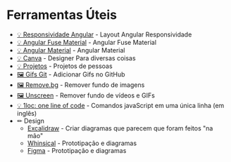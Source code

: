 # Ferramentas Úteis


- [💡 Responsividade Angular](https://tburleson-layouts-demos.firebaseapp.com/#/docs) - Layout Angular Responsividade
- [💡 Angular Fuse Material](http://angular-material.fusetheme.com/) - Angular Fuse Material
- [💡 Angular Material](https://material.angular.io/) - Angular Material
- [💡 Canva](https://www.canva.com) - Designer Para diversas coisas
- [💡 Projetos](https://www.behance.net) - Projetos de pessoas
- [🖼 Gifs Git](https://medium.com/@adventuroussrv/how-to-add-gifs-to-your-github-profile-3c7de88cc305) - Adicionar Gifs no GitHub
- [🖼 Remove.bg](https://www.remove.bg) - Remover fundo de imagens
- [🖼 Unscreen](https://www.unscreen.com/) - Remover fundo de vídeos e GIFs
- [💡 1loc: one line of code](https://1loc.dev/) - Comandos javaScript em uma única linha (em inglês)
- ✏ Design
  - [Excalidraw](https://excalidraw.com) - Criar diagramas que parecem que foram feitos "na mão"
  - [Whinsical](https://whimsical.com) - Prototipação e diagramas
  - [Figma](https://www.figma.com) - Prototipação e diagramas
